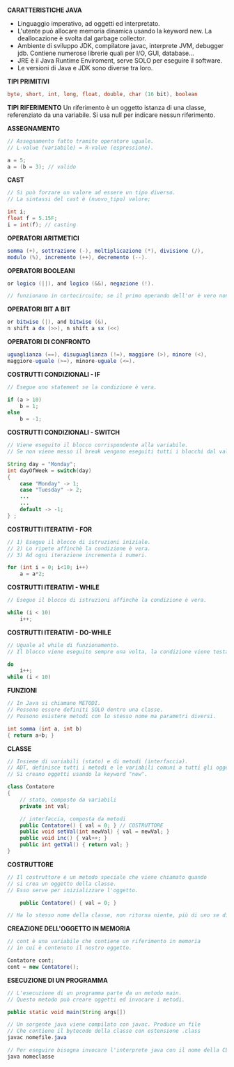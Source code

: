 **CARATTERISTICHE JAVA**
- Linguaggio imperativo, ad oggetti ed interpretato.
- L'utente può allocare memoria dinamica usando la keyword new. La deallocazione è svolta dal garbage collector.
- Ambiente di sviluppo JDK, compilatore javac, interprete JVM, debugger jdb. Contiene numerose librerie quali per I/O, GUI, database...
- JRE è il Java Runtime Enviroment, serve SOLO per eseguire il software.
- Le versioni di Java e JDK sono diverse tra loro.

**TIPI PRIMITIVI**

```                                                                 Java
byte, short, int, long, float, double, char (16 bit), boolean
```

**TIPI RIFERIMENTO**
Un riferimento è un oggetto istanza di una classe, referenziato da una variabile.
Si usa null per indicare nessun riferimento.

**ASSEGNAMENTO**

```                                                                 Java
// Assegnamento fatto tramite operatore uguale.
// L-value (variabile) = R-value (espressione).

a = 5;
a = (b = 3); // valido
``` 

**CAST**

```                                                                 Java
// Si può forzare un valore ad essere un tipo diverso.
// La sintassi del cast è (nuovo_tipo) valore;

int i;
float f = 5.15F;
i = int(f); // casting
``` 

**OPERATORI ARITMETICI**

```                                                                 Java
somma (+), sottrazione (-), moltiplicazione (*), divisione (/), 
modulo (%), incremento (++), decremento (--).
``` 

**OPERATORI BOOLEANI**

```                                                                 Java
or logico (||), and logico (&&), negazione (!).

// funzionano in cortocircuito; se il primo operando dell'or è vero non verrà valutato il secondo, se il primo operando dell'and è falso non verrà valutato il secondo
``` 

**OPERATORI BIT A BIT**

```                                                                 Java
or bitwise (|), and bitwise (&), 
n shift a dx (>>), n shift a sx (<<)
``` 

**OPERATORI DI CONFRONTO**

```                                                                 Java
uguaglianza (==), disuguaglianza (!=), maggiore (>), minore (<), 
maggiore-uguale (>=), minore-uguale (<=).
``` 

**COSTRUTTI CONDIZIONALI - IF**

```                                                                 Java
// Esegue uno statement se la condizione è vera.

if (a > 10)
	b = 1;
else
	b = -1;
```

**COSTRUTTI CONDIZIONALI - SWITCH**

```                                                                 Java
// Viene eseguito il blocco corrispondente alla variabile.
// Se non viene messo il break vengono eseguiti tutti i blocchi dal valore della variabile fino al prossimo break o alla fine.

String day = "Monday";
int dayOfWeek = switch(day)
{
	case "Monday" -> 1;
	case "Tuesday" -> 2;
	...
	...
	default -> -1;
} ;
```


**COSTRUTTI ITERATIVI - FOR**

```                                                                 Java
// 1) Esegue il blocco di istruzioni iniziale.
// 2) Lo ripete affinchè la condizione è vera.
// 3) Ad ogni iterazione incrementa i numeri.

for (int i = 0; i<10; i++)
	a = a*2;
```

**COSTRUTTI ITERATIVI - WHILE**

```                                                                            Java
// Esegue il blocco di istruzioni affinchè la condizione è vera.

while (i < 10)
	i++;
```

**COSTRUTTI ITERATIVI - DO-WHILE**

```                                                                            Java
// Uguale al while di funzionamento.
// Il blocco viene eseguito sempre una volta, la condizione viene testata dopo.

do
	i++;
while (i < 10)

```

**FUNZIONI**

```                                                                 Java
// In Java si chiamano METODI.
// Possono essere definiti SOLO dentro una classe.
// Possono esistere metodi con lo stesso nome ma parametri diversi.

int somma (int a, int b)
{ return a+b; }
```

**CLASSE**

```                                                                 Java
// Insieme di variabili (stato) e di metodi (interfaccia).
// ADT, definisce tutti i metodi e le variabili comuni a tutti gli oggetti di un certo tipo.
// Si creano oggetti usando la keyword "new".

class Contatore
{
	// stato, composto da variabili
	private int val;

	// interfaccia, composta da metodi
	public Contatore() { val = 0; } // COSTRUTTORE
	public void setVal(int newVal) { val = newVal; }
	public void inc() { val++; }
	public int getVal() { return val; }
}
```

**COSTRUTTORE**

```                                                                 Java
// Il costruttore è un metodo speciale che viene chiamato quando
// si crea un oggetto della classe.
// Esso serve per inizializzare l'oggetto.

	public Contatore() { val = 0; }

// Ha lo stesso nome della classe, non ritorna niente, più di uno se differenziati dal numero/tipo di parametri.
```

**CREAZIONE DELL'OGGETTO IN MEMORIA**

```                                                                 Java
// cont è una variabile che contiene un riferimento in memoria 
// in cui è contenuto il nostro oggetto.

Contatore cont;
cont = new Contatore();
```

**ESECUZIONE DI UN PROGRAMMA**

```                                                                 Java
// L'esecuzione di un programma parte da un metodo main.
// Questo metodo può creare oggetti ed invocare i metodi.

public static void main(String args[])

// Un sorgente java viene compilato con javac. Produce un file
// Che contiene il bytecode della classe con estensione .class
javac nomefile.java

// Per eseguire bisogna invocare l'interprete java con il nome della CLASSE che contiene il metodo main.
java nomeclasse
```

